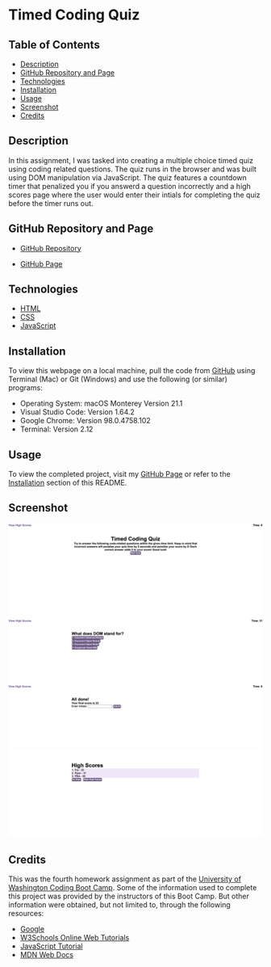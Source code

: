 # Timed Coding Quiz

## Table of Contents

- [Description](#description)
- [GitHub Repository and Page](#GitHub-Repository-and-Page)
- [Technologies](#technologies)
- [Installation](#installation)
- [Usage](#usage)
- [Screenshot](#screenshot)
- [Credits](#credits)

## Description

In this assignment, I was tasked into creating a multiple choice timed quiz using coding related questions. The quiz runs in the browser and was built using DOM manipulation via JavaScript. The quiz features a countdown timer that penalized you if you answerd a question incorrectly and a high scores page where the user would enter their intials for completing the quiz before the timer runs out.

## GitHub Repository and Page

- [GitHub Repository](https://github.com/nayrsicnarf/timed-coding-quiz.git)

- [GitHub Page](https://nayrsicnarf.github.io/timed-coding-quiz/)

## Technologies

- [HTML](https://www.w3schools.com/html/default.asp)
- [CSS](https://www.w3schools.com/css/default.asp)
- [JavaScript](https://www.w3schools.com/js/)

## Installation

To view this webpage on a local machine, pull the code from [GitHub](https://github.com/nayrsicnarf/timed-coding-quiz.git) using Terminal (Mac) or Git (Windows) and use the following (or similar) programs:

- Operating System: macOS Monterey Version 21.1
- Visual Studio Code: Version 1.64.2
- Google Chrome: Version 98.0.4758.102
- Terminal: Version 2.12

## Usage

To view the completed project, visit my [GitHub Page](https://nayrsicnarf.github.io/timed-coding-quiz/) or refer to the [Installation](#installation) section of this README.

## Screenshot

![Timed Coding Quiz - Main](/Develop/Assets/images/tcq-main.png)
![Time Coding Quiz - Question](/Develop/Assets/images/tcq-question.png)
![Timed Coding Quiz - Done](/Develop/Assets/images/tcq-done.png)
![Timed Coding Quiz - High Score](/Develop/Assets/images/tcq-hs.png)

## Credits

This was the fourth homework assignment as part of the [University of Washington Coding Boot Camp](https://bootcamp.uw.edu/coding/). Some of the information used to complete this project was provided by the instructors of this Boot Camp. But other information were obtained, but not limited to, through the following resources:

- [Google](https://www.google.com/)
- [W3Schools Online Web Tutorials](https://www.w3schools.com/)
- [JavaScript Tutorial](hhttps://www.javascripttutorial.net/)
- [MDN Web Docs](hhttps://developer.mozilla.org/en-US/docs/Web/JavaScript)
